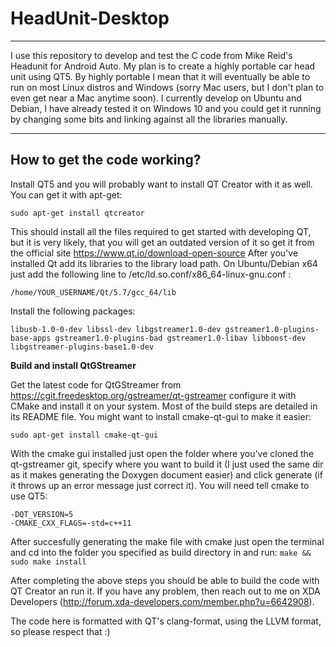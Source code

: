 HeadUnit-Desktop
================

----------

I use this repository to develop and test the C code from Mike Reid's Headunit for Android Auto. My plan is to create a highly portable car head unit using QT5. By highly portable I mean that it will eventually be able to run on most Linux distros and Windows (sorry Mac users, but I don't plan to even get near a Mac anytime soon). I currently develop on Ubuntu and Debian, I have already tested it on Windows 10 and you could get it running by changing some bits and linking against all the libraries manually.

----------
How to get the code working?
----------------------------

Install QT5 and you will probably want to install QT Creator with it as well. You can get it with apt-get:

    sudo apt-get install qtcreator

This should install all the files required to get started with developing QT, but it is very likely, that you will get an outdated version of it so get it from the official site https://www.qt.io/download-open-source
After you've installed Qt add its libraries to the library load path. On Ubuntu/Debian x64 just add the following line to /etc/ld.so.conf/x86_64-linux-gnu.conf :

    /home/YOUR_USERNAME/Qt/5.7/gcc_64/lib

Install the following packages:

    libusb-1.0-0-dev libssl-dev libgstreamer1.0-dev gstreamer1.0-plugins-base-apps gstreamer1.0-plugins-bad gstreamer1.0-libav libboost-dev libgstreamer-plugins-base1.0-dev 

**Build and install QtGStreamer**

Get the latest code for QtGStreamer from https://cgit.freedesktop.org/gstreamer/qt-gstreamer configure it with CMake and install it on your system. Most of the build steps are detailed in its README file. You might want to install cmake-qt-gui to make it easier:

    sudo apt-get install cmake-qt-gui

With the cmake gui installed just open the folder where you've cloned the qt-gstreamer git, specify where you want to build it (I just used the same dir as it makes generating the Doxygen document easier) and click generate (if it throws up an error message just correct it). You will need tell cmake to use QT5:

    -DQT_VERSION=5
    -CMAKE_CXX_FLAGS=-std=c++11
   After succesfully generating the make file with cmake just open the terminal and cd into the folder you specified as build directory in and run: `make && sudo make install`

After completing the above steps you should be able to build the code with QT Creator an run it. If you have any problem, then reach out to me on XDA Developers (http://forum.xda-developers.com/member.php?u=6642908).

The code here is formatted with QT's clang-format, using the LLVM format, so please respect that :)
